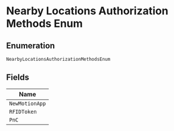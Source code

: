 
# Nearby Locations Authorization Methods Enum

## Enumeration

`NearbyLocationsAuthorizationMethodsEnum`

## Fields

| Name |
|  --- |
| `NewMotionApp` |
| `RFIDToken` |
| `PnC` |


